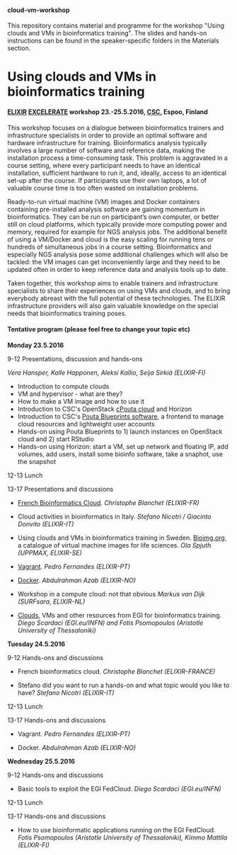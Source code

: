 #### cloud-vm-workshop
This repository contains material and programme for the workshop "Using clouds and VMs in bioinformatics training". The slides and hands-on instructions can be found in the speaker-specific folders in the Materials section.

# Using clouds and VMs in bioinformatics training
#### [ELIXIR](https://www.elixir-europe.org/) [EXCELERATE](https://www.elixir-europe.org/excelerate) workshop 23.-25.5.2016, [CSC](https://www.csc.fi/how-to-reach-us), Espoo, Finland

This workshop focuses on a dialogue between bioinformatics trainers and infrastructure specialists in order to provide an optimal software and hardware infrastructure for training. Bioinformatics analysis typically involves a large number of software and reference data, making the installation process a time-consuming task. This problem is aggravated in a course setting, where every participant needs to have an identical installation, sufficient hardware to run it, and, ideally, access to an identical set-up after the course. If participants use their own laptops, a lot of valuable course time is too often wasted on installation problems.

Ready-to-run virtual machine (VM) images and Docker containers containing pre-installed analysis software are gaining momentum in bioinformatics. They can be run on participant’s own computer, or better still on cloud platforms, which typically provide more computing power and memory, required for example for NGS analysis jobs. The additional benefit of using a VM/Docker and cloud is the easy scaling for running tens or hundreds of simultaneous jobs in a course setting. Bioinformatics and especially NGS analysis pose some additional challenges which will also be tackled: the VM images can get inconveniently large and they need to be updated often in order to keep reference data and analysis tools up to date.

Taken together, this workshop aims to enable trainers and infrastructure specialists to share their experiences on using VMs and clouds, and to bring everybody abreast with the full potential of these technologies. The ELIXIR infrastructure providers will also gain valuable knowledge on the special needs that bioinformatics training poses. 

#### Tentative program (please feel free to change your topic etc)

**Monday 23.5.2016**

9-12 Presentations, discussion and hands-ons

*Vera Hansper, Kalle Happonen, Aleksi Kallio, Seija Sirkiä (ELIXIR-FI)*
- Introduction to compute clouds
- VM and hypervisor - what are they?
- How to make a VM image and how to use it
- Introduction to CSC's OpenStack [cPouta cloud](https://research.csc.fi/pouta-user-guide) and Horizon
- Introduction to CSC's [Pouta Blueprints software](https://github.com/CSC-IT-Center-for-Science/pouta-blueprints), a frontend to manage cloud resources and lightweight user accounts
- Hands-on using Pouta Blueprints to 1) launch instances on OpenStack cloud and 2) start RStudio
- Hands-on using Horizon: start a VM, set up network and floating IP, add volumes, add users, install some bioinfo software, take a snaphot, use the snapshot

12-13 Lunch

13-17 Presentations and discussions

- [French Bioinformatics Cloud](http://www.france-bioinformatique.fr/en/cloud). *Christophe Blanchet (ELIXIR-FR)*

- Cloud activities in bioinformatics in Italy. *Stefano Nicotri / Giacinto Donvito (ELIXIR-IT)* 

- Using clouds and VMs in bioinformatics training in Sweden. [Bioimg.org](https://bioimg.org/), a catalogue of virtual machine images for life sciences. *Ola Spjuth (UPPMAX, ELIXIR-SE)*  

- [Vagrant](https://www.vagrantup.com/). *Pedro Fernandes (ELIXIR-PT)*

- [Docker](https://www.docker.com/). *Abdulrahman Azab (ELIXIR-NO)*

- Workshop in a compute cloud: not that obvious *Markus van Dijk (SURFsara, ELIXIR-NL)*

- [Clouds](https://www.egi.eu/solutions/fed-cloud/), VMs and other resources from EGI for bioinformatics training. *Diego Scardaci (EGI.eu/INFN) and Fotis Psomopoulos (Aristotle University of Thessaloniki)*

**Tuesday 24.5.2016**

9-12 Hands-ons and discussions

- French bioinformatics cloud. *Christophe Blanchet (ELIXIR-FRANCE)*

- Stefano did you want to run a hands-on and what topic would you like to have? *Stefano Nicotri (ELIXIR-IT)*

12-13 Lunch

13-17 Hands-ons and discussions

- Vagrant. *Pedro Fernandes (ELIXIR-PT)*

- Docker. *Abdulrahman Azab (ELIXIR-NO)*

**Wednesday 25.5.2016**

9-12 Hands-ons and discussions

- Basic tools to exploit the EGI FedCloud. *Diego Scardaci (EGI.eu/INFN)*

12-13 Lunch

13-17 Hands-ons and discussions

- How to use bioinformatic applications running on the EGI FedCloud. *Fotis Psomopoulos (Aristotle University of Thessaloniki), Kimmo Mattila (ELIXIR-FI)*

